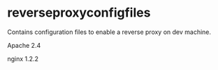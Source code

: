 # reverseproxyconfigfiles

Contains configuration files to enable a reverse proxy on dev machine.

Apache 2.4

nginx 1.2.2
